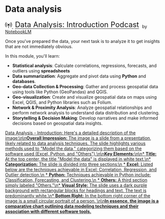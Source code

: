 # Data analysis

[<svg xmlns="http://www.w3.org/2000/svg" width="22" height="22" fill="currentColor" class="bi bi-broadcast-pin" viewBox="0 0 16 16">
<path d="M3.05 3.05a7 7 0 0 0 0 9.9.5.5 0 0 1-.707.707 8 8 0 0 1 0-11.314.5.5 0 0 1 .707.707m2.122 2.122a4 4 0 0 0 0 5.656.5.5 0 1 1-.708.708 5 5 0 0 1 0-7.072.5.5 0 0 1 .708.708m5.656-.708a.5.5 0 0 1 .708 0 5 5 0 0 1 0 7.072.5.5 0 1 1-.708-.708 4 4 0 0 0 0-5.656.5.5 0 0 1 0-.708m2.122-2.12a.5.5 0 0 1 .707 0 8 8 0 0 1 0 11.313.5.5 0 0 1-.707-.707 7 7 0 0 0 0-9.9.5.5 0 0 1 0-.707zM6 8a2 2 0 1 1 2.5 1.937V15.5a.5.5 0 0 1-1 0V9.937A2 2 0 0 1 6 8"/>
</svg> <span style="font-size: 24px; margin: 0 6px; vertical-align: bottom">Data Analysis: Introduction Podcast</span>](https://drive.google.com/file/d/1isjtxFa43CLIFlLpo8mwwQfBog9VlXYl/view) by [NotebookLM](https://notebooklm.google.com/)

Once you've prepared the data, your next task is to analyze it to get insights that are not immediately obvious.

In this module, you'll learn:

- **Statistical analysis**: Calculate correlations, regressions, forecasts, and outliers using **spreadsheets**
- **Data summarization**: Aggregate and pivot data using **Python** and **databases**.
- **Geo-data Collection & Processing**: Gather and process geospatial data using tools like Python (GeoPandas) and QGIS.
- **Geo-visualization**: Create and visualize geospatial data on maps using Excel, QGIS, and Python libraries such as Folium.
- **Network & Proximity Analysis**: Analyze geospatial relationships and perform network analysis to understand data distribution and clustering.
- **Storytelling & Decision Making**: Develop narratives and make informed decisions based on geospatial data insights.

[Data Analysis - Introduction: Here\'s a detailed description of the image:\n\n**Overall Impression:** The image is a slide from a presentation, likely related to data analysis techniques. The slide highlights various methods used to "Model the data," categorizing them based on the software used (Excel, Python, and "Others").\n\n**Key Elements:**\n\n* **Title:** At the top center, the title "Model the data" is displayed in white text.\n* **Categorization:** The slide is divided into three sections:\n * **Excel:** Listed below are the techniques achievable in Excel: Correlation, Regression, and Outlier detection.\n * **Python:** Techniques achievable in Python include: Classification, Forecasting, and Clustering.\n * **Others:** A third section simply labeled "Others."\n* **Visual Style:** The slide uses a dark purple background with rectangular blocks for headings and text. The text is predominantly white.\n* **Bottom Right:** In the bottom right corner of the image is a small circular portrait of a person. \n\n**In essence, the image is a comparative chart outlining data modeling techniques and their association with different software tools.**](https://youtu.be_CRSljunxjnk)
